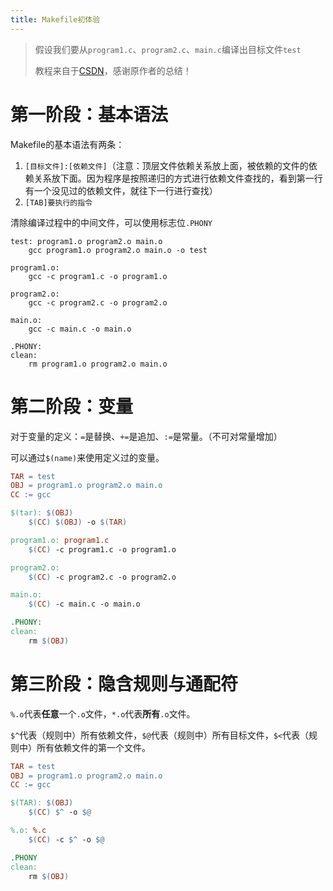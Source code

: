 ```yaml
---
title: Makefile初体验
---
```


> 假设我们要从`program1.c`、`program2.c`、`main.c`编译出目标文件`test`
>
> 教程来自于[CSDN](https://blog.csdn.net/Nire_Yeyu/article/details/106373974)，感谢原作者的总结！

# 第一阶段：基本语法

Makefile的基本语法有两条：

1. `[目标文件]:[依赖文件]`（注意：顶层文件依赖关系放上面，被依赖的文件的依赖关系放下面。因为程序是按照递归的方式进行依赖文件查找的，看到第一行有一个没见过的依赖文件，就往下一行进行查找）
2. `[TAB]要执行的指令`

清除编译过程中的中间文件，可以使用标志位`.PHONY`

```
test: program1.o program2.o main.o
	gcc program1.o program2.o main.o -o test

program1.o:
	gcc -c program1.c -o program1.o

program2.o:
	gcc -c program2.c -o program2.o

main.o:
	gcc -c main.c -o main.o

.PHONY:
clean:
	rm program1.o program2.o main.o
```





# 第二阶段：变量

对于变量的定义：`=`是替换、`+=`是追加、`:=`是常量。（不可对常量增加）

可以通过`$(name)`来使用定义过的变量。

```makefile
TAR = test
OBJ = program1.o program2.o main.o
CC := gcc

$(tar): $(OBJ)
	$(CC) $(OBJ) -o $(TAR)

program1.o: program1.c
	$(CC) -c program1.c -o program1.o

program2.o:
	$(CC) -c program2.c -o program2.o

main.o:
	$(CC) -c main.c -o main.o

.PHONY:
clean:
	rm $(OBJ)

```

# 第三阶段：隐含规则与通配符

`%.o`代表**任意**一个`.o`文件，`*.o`代表**所有**`.o`文件。

`$^`代表（规则中）所有依赖文件，`$@`代表（规则中）所有目标文件，`$<`代表（规则中）所有依赖文件的第一个文件。

```makefile
TAR = test
OBJ = program1.o program2.o main.o
CC := gcc

$(TAR): $(OBJ)
	$(CC) $^ -o $@

%.o: %.c
	$(CC) -c $^ -o $@

.PHONY
clean:
	rm $(OBJ)
```

